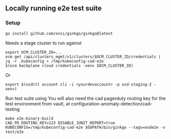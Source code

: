 ## Locally running e2e test suite

### Setup

```
go install github.com/onsi/ginkgo/ginkgo@latest
```

Needs a stage cluster to run against

```
export OCM_CLUSTER_ID=...
ocm get /api/clusters_mgmt/v1/clusters/$OCM_CLUSTER_ID/credentials | jq -r .kubeconfig > /tmp/kubeconfig-cad-e2e
$(ocm backplane cloud credentials -oenv $OCM_CLUSTER_ID)
```

Or

```
export $(osdctl account cli -i <yourdevaccount> -p osd-staging-2 -oenv)
```

Run test suite using
You will also need the cad pagerduty routing key for the test environment from vault, at configuration-anomaly-detection/cad-testing

```
make e2e-binary-build
CAD_PD_ROUTING_KEY=123 DISABLE_JUNIT_REPORT=true KUBECONFIG=/tmp/kubeconfig-cad-e2e $GOPATH/bin/ginkgo --tags=osde2e -v test/e2e
```
